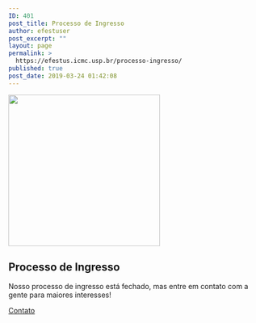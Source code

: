 ```yaml
---
ID: 401
post_title: Processo de Ingresso
author: efestuser
post_excerpt: ""
layout: page
permalink: >
  https://efestus.icmc.usp.br/processo-ingresso/
published: true
post_date: 2019-03-24 01:42:08
---
```

<img width="300" height="300" src="https://efestus.icmc.usp.br/wp-content/uploads/2019/03/efestus.gif" alt="" />											
			<h2>Processo de Ingresso</h2>		
			<p>Nosso processo de ingresso está fechado, mas entre em contato com a gente para maiores interesses!</p>		
			<a href="/contato" role="button">
						Contato
					</a>